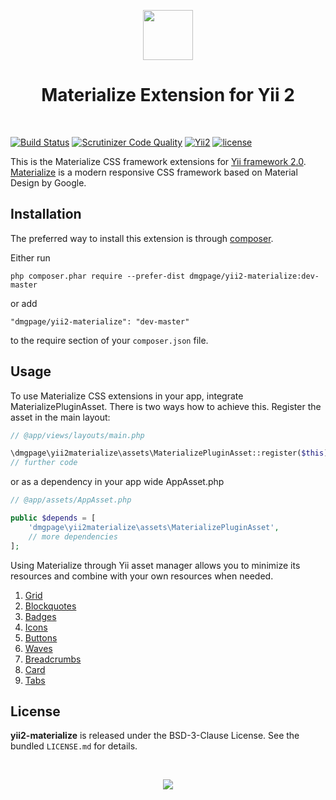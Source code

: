 
<p align="center">
    <a href="https://materializecss.com/" target="_blank" rel="external">
        <img src="https://materializecss.com/res/materialize.svg" height="80px">
    </a>
    <h1 align="center">Materialize Extension for Yii 2</h1>
    <br>
</p>

[![Build Status](https://travis-ci.org/DMGPage/yii2-materialize.svg?branch=master)](https://travis-ci.org/DMGPage/yii2-materialize)
[![Scrutinizer Code Quality](https://scrutinizer-ci.com/g/DMGPage/yii2-materialize/badges/quality-score.png?b=master)](https://scrutinizer-ci.com/g/DMGPage/yii2-materialize/?branch=master)
[![Yii2](https://img.shields.io/badge/Powered_by-Yii_Framework-green.svg?style=flat)](http://www.yiiframework.com/)
[![license](https://img.shields.io/badge/LICENCE-BSD--3--Clause-blue.svg)](https://packagist.org/packages/dmgpage/yii2-materialize)

This is the Materialize CSS framework extensions for [Yii framework 2.0](http://www.yiiframework.com). [Materialize](https://materializecss.com/) is a modern responsive CSS framework based on Material Design by Google.

Installation
------------

The preferred way to install this extension is through [composer](http://getcomposer.org/download/).

Either run

```
php composer.phar require --prefer-dist dmgpage/yii2-materialize:dev-master
```

or add

```
"dmgpage/yii2-materialize": "dev-master"
```

to the require section of your `composer.json` file.

## Usage

To use Materialize CSS extensions in your app, integrate MaterializePluginAsset. There is two ways how to achieve this. Register the asset in the main layout:

```php
// @app/views/layouts/main.php

\dmgpage\yii2materialize\assets\MaterializePluginAsset::register($this);
// further code
```

or as a dependency in your app wide AppAsset.php

```php
// @app/assets/AppAsset.php

public $depends = [
    'dmgpage\yii2materialize\assets\MaterializePluginAsset',
    // more dependencies
];
```

Using Materialize through Yii asset manager allows you to minimize its resources and combine with your own resources when needed.

 1. [Grid](https://github.com/DMGPage/yii2-materialize/blob/master/doc/grid.md)
 2. [Blockquotes](https://github.com/DMGPage/yii2-materialize/blob/master/doc/blockquotes.md)
 3. [Badges](https://github.com/DMGPage/yii2-materialize/blob/master/doc/badges.md)
 4. [Icons](https://github.com/DMGPage/yii2-materialize/blob/master/doc/icons.md)
 5. [Buttons](https://github.com/DMGPage/yii2-materialize/blob/master/doc/buttons.md)
 6. [Waves](https://github.com/DMGPage/yii2-materialize/blob/master/doc/waves.md)
 7. [Breadcrumbs](https://github.com/DMGPage/yii2-materialize/blob/master/doc/breadcrumb/README.md)
 8. [Card](https://github.com/DMGPage/yii2-materialize/blob/master/doc/card/README.md)
 9. [Tabs](https://github.com/DMGPage/yii2-materialize/blob/master/doc/tabs.md)

## License

**yii2-materialize** is released under the BSD-3-Clause License. See the bundled `LICENSE.md` for details.

<br>
<p align="center">
    <a href="http://www.dmgpage.lv/" target="_blank" rel="external">
        <img src="http://www.dmgpage.lv/img/logo-black.png">
    </a>
</p>

